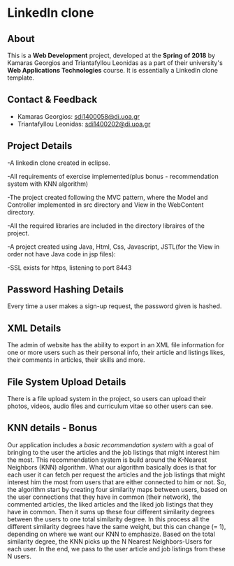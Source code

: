 # LinkedIn clone

## About

This is a **Web Development** project, developed at the **Spring of 2018** by Kamaras Georgios and Triantafyllou Leonidas as a part of their university's **Web Applications Technologies** course. It is essentially a LinkedIn clone template.

## Contact & Feedback

* Kamaras Georgios: <sdi1400058@di.uoa.gr>
* Triantafyllou Leonidas: <sdi1400202@di.uoa.gr>

## Project Details

-A linkedin clone created in eclipse.

-All requirements of exercise implemented(plus bonus - recommendation system with KNN algorithm)

-The project created following the MVC pattern, where the Model and Controller implemented in src directory and View in the WebContent directory.

-All the required libraries are included in the directory libraires of the project.

-A project created using Java, Html, Css, Javascript, JSTL(for the View in order not have Java code in jsp files):

-SSL exists for https, listening to port 8443

## Password Hashing Details

Every time a user makes a sign-up request, the password given is hashed.

## XML Details

The admin of website has the ability to export in an XML file information for one or more users such as their personal info, their article and listings likes, their comments in articles, their skills and more.

## File System Upload Details

There is a file upload system in the project, so users can upload their photos, videos, audio files and curriculum vitae so other users can see.

## KNN details - Bonus

Our application includes a _basic recommendation system_ with a goal of bringing to the user the articles and the job listings that might interest him the most. This recommendation system is build around the K-Nearest Neighbors (KNN) algorithm. What our algorithm basically does is that for each user it can fetch per request the articles and the job listings that might interest him the most from users that are either connected to him or not. So, the algorithm start by creating four similarity maps between users, based on the user connections that they have in common (their network), the commented articles, the liked articles and the liked job listings that they have in common. Then it sums up these four different similarity degrees between the users to one total similarity degree. In this process all the different similarity degrees have the same weight, but this can change (= 1), depending on where we want our KNN to emphasize. Based on the total similarity degree, the KNN picks up the N Nearest Neighbors-Users for each user. In the end, we pass to the user article and job listings from these N users.

